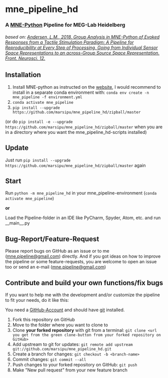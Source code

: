# mne_pipeline_hd
### A [MNE-Python](https://mne.tools/stable/index.html) Pipeline for MEG-Lab Heidelberg
###### based on: [Andersen, L.M., 2018. Group Analysis in MNE-Python of Evoked Responses from a Tactile Stimulation Paradigm: A Pipeline for Reproducibility at Every Step of Processing, Going from Individual Sensor Space Representations to an across-Group Source Space Representation. Front. Neurosci. 12.](https://doi.org/10.3389/fnins.2018.00006)

## Installation
1. Install MNE-python as instructed on the [website](https://www.martinos.org/mne/stable/install_mne_python.html),
I would recommend to install in a separate conda environment with:
`conda env create -n mne_pipeline -f environment.yml`
2. `conda activate mne_pipeline`
3. `pip install --upgrade https://github.com/marsipu/mne_pipeline_hd/zipball/master`

(or do `pip install -e --upgrade https://github.com/marsipu/mne_pipeline_hd/zipball/master`
 when you are in a directory where you want the mne_pipeline_hd-scripts installed)


## Update
Just run `pip install --upgrade https://github.com/marsipu/mne_pipeline_hd/zipball/master` again

## Start
Run `python -m mne_pipeline_hd` in your mne_pipeline-environment (`conda activate mne_pipeline`)

**or**

Load the Pipeline-folder in an IDE like PyCharm, Spyder, Atom, etc. and run \_\_main\_\_.py

## Bug-Report/Feature-Request
Please report bugs on GitHub as an issue or to me (mne.pipeline@gmail.com) directly.
And if you got ideas on how to improve the pipeline or some feature-requests,
you are welcome to open an issue too or send an e-mail (mne.pipeline@gmail.com)

## Contribute and build your own functions/fix bugs

If you want to help me with the development and/or customize the pipeline to fit your needs, do it like this:

You need a [GitHub-Account](https://github.com/)
and should have [git](https://git-scm.com/book/en/v2/Getting-Started-Installing-Git) installed.

1. Fork this repository on GitHub
2. Move to the folder where you want to clone to
3. Clone **your forked repository** with git from a terminal: `git clone <url you get from the green clone-button from your forked repository on GitHub>`
4. Add upstream to git for updates: `git remote add upstream git://github.com/marsipu/mne_pipeline_hd.git`
5. Create a branch for changes: `git checkout -b <branch-name>`
6. Commit changes: `git commit --all `
7. Push changes to your forked repository on GitHub: `git push`
8. Make "New pull request" from your new feature branch
